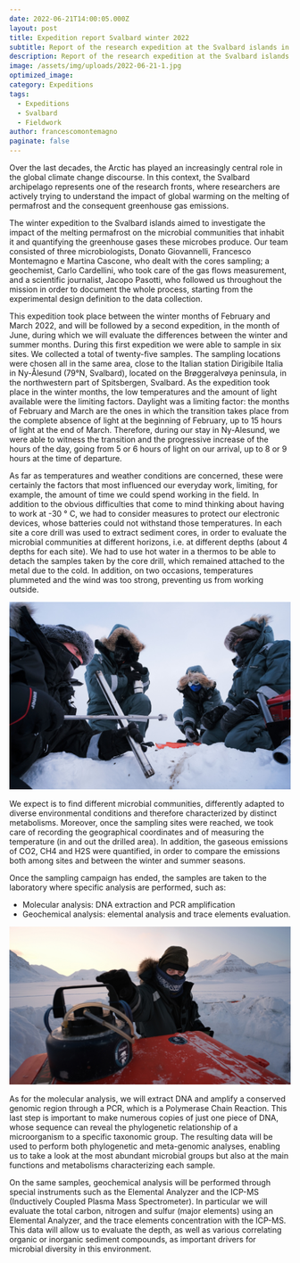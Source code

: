 ```yaml
---
date: 2022-06-21T14:00:05.000Z
layout: post
title: Expedition report Svalbard winter 2022
subtitle: Report of the research expedition at the Svalbard islands in winter 2022
description: Report of the research expedition at the Svalbard islands in winter 2022
image: /assets/img/uploads/2022-06-21-1.jpg
optimized_image:
category: Expeditions
tags:
  - Expeditions
  - Svalbard
  - Fieldwork
author: francescomontemagno
paginate: false
---
```

Over the last decades, the Arctic has played an increasingly central role in the global climate change discourse. In this context, the Svalbard archipelago represents one of the research fronts, where researchers are actively trying to understand the impact of global warming on the melting of permafrost and the consequent greenhouse gas emissions.

The winter expedition to the Svalbard islands aimed to investigate the impact of the melting permafrost on the microbial communities that inhabit it and quantifying the greenhouse gases these microbes produce. Our team consisted of three microbiologists, Donato Giovannelli, Francesco Montemagno e Martina Cascone, who dealt with the cores sampling; a geochemist, Carlo Cardellini, who took care of the gas flows measurement, and a scientific journalist, Jacopo Pasotti, who followed us throughout the mission in order to document the whole process, starting from the experimental design definition to the data collection.

This expedition took place between the winter months of February and March 2022, and will be followed by a second expedition, in the month of June, during which we will evaluate the differences between the winter and summer months. During this first expedition we were able to sample in six sites. We collected a total of twenty-five samples. The sampling locations were chosen all in the same area, close to the Italian station Dirigibile Italia in Ny-Ålesund (79°N, Svalbard), located on the Brøggeralvøya peninsula, in the northwestern part of Spitsbergen, Svalbard. As the expedition took place in the winter months, the low temperatures and the amount of light available were the limiting factors. Daylight was a limiting factor: the months of February and March are the ones in which the transition takes place from the complete absence of light at the beginning of February, up to 15 hours of light at the end of March. Therefore, during our stay in Ny-Alesund, we were able to witness the transition and the progressive increase of the hours of the day, going from 5 or 6 hours of light on our arrival, up to 8 or 9 hours at the time of departure.

As far as temperatures and weather conditions are concerned, these were certainly the factors that most influenced our everyday work, limiting, for example, the amount of time we could spend working in the field. In addition to the obvious difficulties that come to mind thinking about having to work at -30 ° C, we had to consider measures to protect our electronic devices, whose batteries could not withstand those temperatures.
In each site a core drill was used to extract sediment cores, in order to evaluate the microbial communities at different horizons, i.e. at different depths (about 4 depths for each site). We had to use hot water in a thermos to be able to detach the samples taken by the core drill, which remained attached to the metal due to the cold. In addition, on two occasions, temperatures plummeted and the wind was too strong, preventing us from working outside.

![Alt text](/assets/img/uploads/2022-06-21-2.jpg "The team at work in a snow pit. Ph credit: Jacopo Pasotti")

We expect is to find different microbial communities, differently adapted to diverse environmental conditions  and therefore characterized by distinct metabolisms. Moreover, once the sampling sites were reached, we took care of recording the geographical coordinates and of measuring the temperature (in and out the drilled area). In addition, the gaseous emissions of CO2, CH4 and H2S were quantified, in order to compare the emissions both among sites and between the winter and summer seasons.

Once the sampling campaign has ended, the samples are taken to the laboratory where specific analysis are performed, such as:
- Molecular analysis: DNA extraction and PCR amplification
- Geochemical analysis: elemental analysis and trace elements evaluation.

![Alt text](/assets/img/uploads/2022-06-21-3.jpg "Geochemist Claudio Cardellini collecting gas flux samples. Ph. credit: Jacopo Pasotti")

As for the molecular analysis, we will extract DNA and amplify a conserved genomic region through a PCR, which is a Polymerase Chain Reaction. This last step is important to make numerous copies of just one piece of DNA, whose sequence can reveal the phylogenetic relationship of a microorganism to a specific taxonomic group. The resulting data will be used to perform both phylogenetic and meta-genomic analyses, enabling us to take a look at the most abundant microbial groups but also at the main functions and metabolisms characterizing each sample.

On the same samples, geochemical analysis will be performed through special instruments such as the Elemental Analyzer and the ICP-MS (Inductively Coupled Plasma Mass Spectrometer). In particular we will evaluate the total carbon, nitrogen and sulfur (major elements) using an Elemental Analyzer, and the trace elements concentration with the ICP-MS. This data will allow us to evaluate the depth, as well as various correlating organic or inorganic sediment compounds, as important drivers for microbial diversity in this environment.
